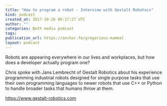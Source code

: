 ```yaml
---
title: "How to program a robot - Interview with Gestalt Robotocs"
kind: podcast
created_at: 2017-10-26 06:17:27 UTC
author: ""
categories: Both media podcast
tags: 
publication_url: https://anchor.fm/gregarious-mammal
layout: podcast
---
```

Robots are appearing everywhere in our lives and workplaces, but how does a developer actually program one?

Chris spoke with Jans Lembrecht of Gestalt Robotics about his experience programming industrial robots designed for single purpose tasks that use their own programming languages to newer robots that use C++ or Python to handle broader tasks that humans throw at them.

https://www.gestalt-robotics.com